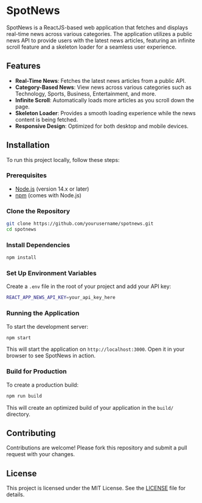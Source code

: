 
# SpotNews

SpotNews is a ReactJS-based web application that fetches and displays real-time news across various categories. The application utilizes a public news API to provide users with the latest news articles, featuring an infinite scroll feature and a skeleton loader for a seamless user experience.

## Features

- **Real-Time News**: Fetches the latest news articles from a public API.
- **Category-Based News**: View news across various categories such as Technology, Sports, Business, Entertainment, and more.
- **Infinite Scroll**: Automatically loads more articles as you scroll down the page.
- **Skeleton Loader**: Provides a smooth loading experience while the news content is being fetched.
- **Responsive Design**: Optimized for both desktop and mobile devices.

## Installation

To run this project locally, follow these steps:

### Prerequisites

- [Node.js](https://nodejs.org/) (version 14.x or later)
- [npm](https://www.npmjs.com/) (comes with Node.js)

### Clone the Repository

```bash
git clone https://github.com/yourusername/spotnews.git
cd spotnews
```

### Install Dependencies

```bash
npm install
```

### Set Up Environment Variables

Create a `.env` file in the root of your project and add your API key:

```bash
REACT_APP_NEWS_API_KEY=your_api_key_here
```

### Running the Application

To start the development server:

```bash
npm start
```

This will start the application on `http://localhost:3000`. Open it in your browser to see SpotNews in action.

### Build for Production

To create a production build:

```bash
npm run build
```

This will create an optimized build of your application in the `build/` directory.

## Contributing

Contributions are welcome! Please fork this repository and submit a pull request with your changes.

## License

This project is licensed under the MIT License. See the [LICENSE](LICENSE) file for details.
